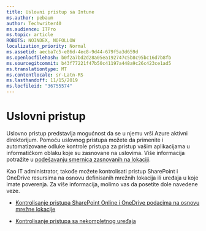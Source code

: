 ```yaml
---
title: Uslovni pristup sa Intune
ms.author: pebaum
author: Techwriter40
ms.audience: ITPro
ms.topic: article
ROBOTS: NOINDEX, NOFOLLOW
localization_priority: Normal
ms.assetid: aecba7c5-e86d-4ec8-9d44-679f5a3d659d
ms.openlocfilehash: b0f2a7bd2d28a05ea192747c5b8c95bc16d7b8fb
ms.sourcegitcommit: b43f77221f47b50c41197a448a9c26c423ce1ad5
ms.translationtype: MT
ms.contentlocale: sr-Latn-RS
ms.lasthandoff: 11/15/2019
ms.locfileid: "36755574"
---
```

# <a name="conditional-access"></a>Uslovni pristup

Uslovno pristup predstavlja mogućnost da se u njemu vrši Azure aktivni direktorijum. Pomoću uslovnog pristupa možete da primenite i automatizovane odluke kontrole pristupa za pristup vašim aplikacijama u informatičkom oblaku koje su zasnovane na uslovima. Više informacija potražite u [podešavanju smernica zasnovanih na lokaciji](https://docs.microsoft.com/azure/active-directory/conditional-access/overview).

Kao IT administrator, takođe možete kontrolisati pristup SharePoint i OneDrive resursima na osnovu definisanih mrežnih lokacija ili uređaja u koje imate poverenja. Za više informacija, molimo vas da posetite dole navedene veze.

- [Kontrolisanje pristupa SharePoint Online i OneDrive podacima na osnovu mrežne lokacije](https://docs.microsoft.com/sharepoint/control-access-based-on-network-location)

- [Kontrolisanje pristupa sa nekompletnog uređaja](https://docs.microsoft.com/sharepoint/control-access-from-unmanaged-devices)

